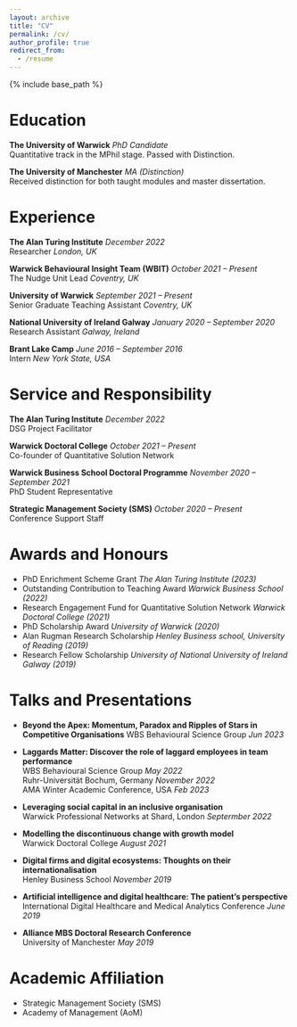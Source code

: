 ```yaml
---
layout: archive
title: "CV"
permalink: /cv/
author_profile: true
redirect_from:
  - /resume
---
```


{% include base_path %}

# Education

**The University of Warwick** *PhD Candidate*  
Quantitative track in the MPhil stage. Passed with Distinction.

**The University of Manchester** *MA (Distinction)*  
Received distinction for both taught modules and master dissertation.

# Experience

**The Alan Turing Institute** *December 2022*  
Researcher *London, UK*

**Warwick Behavioural Insight Team (WBIT)** *October 2021 – Present*  
The Nudge Unit Lead *Coventry, UK*

**University of Warwick** *September 2021 – Present*  
Senior Graduate Teaching Assistant *Coventry, UK*

**National University of Ireland Galway** *January 2020 – September 2020*  
Research Assistant *Galway, Ireland*

**Brant Lake Camp** *June 2016 – September 2016*  
Intern *New York State, USA*

# Service and Responsibility

**The Alan Turing Institute** *December 2022*  
DSG Project Facilitator 

**Warwick Doctoral College** *October 2021 – Present*  
Co-founder of Quantitative Solution Network 

**Warwick Business School Doctoral Programme** *November 2020 – September 2021*  
PhD Student Representative

**Strategic Management Society (SMS)** *October 2020 – Present*  
Conference Support Staff

# Awards and Honours 
 
* PhD Enrichment Scheme Grant *The Alan Turing Institute (2023)*
* Outstanding Contribution to Teaching Award *Warwick Business School (2022)*
* Research Engagement Fund for Quantitative Solution Network *Warwick Doctoral College (2021)*
* PhD Scholarship Award *University of Warwick (2020)*
* Alan Rugman Research Scholarship *Henley Business school, University of Reading (2019)*
* Research Fellow Scholarship *University of National University of Ireland Galway (2019)*

# Talks and Presentations


* **Beyond the Apex: Momentum, Paradox and Ripples of Stars in Competitive Organisations**
WBS Behavioural Science Group *Jun 2023*

* **Laggards Matter: Discover the role of laggard employees in team performance**  
  WBS Behavioural Science Group *May 2022*  
  Ruhr-Universität Bochum, Germany *November 2022*  
  AMA Winter Academic Conference, USA *Feb 2023*

* **Leveraging social capital in an inclusive organisation**  
Warwick Professional Networks at Shard, London *Septermber 2022*

* **Modelling the discontinuous change with growth model**  
Warwick Doctoral College *August 2021*

* **Digital firms and digital ecosystems: Thoughts on their internationalisation**  
Henley Business School *November 2019*

* **Artificial intelligence and digital healthcare: The patient’s perspective**  
International Digital Healthcare and Medical Analytics Conference *June 2019*

* **Alliance MBS Doctoral Research Conference**  
University of Manchester *May 2019*


# Academic Affiliation 
* Strategic Management Society (SMS)
* Academy of Management (AoM) 


